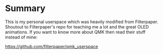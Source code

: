 # Summary
This is my personal userspace which was heavily modified from Filterpaper. Shoutout to Filterpaper's repo for teaching me a lot and the great OLED animations.
If you want to know more about QMK then read their stuff instead of mine:

https://github.com/filterpaper/qmk_userspace

